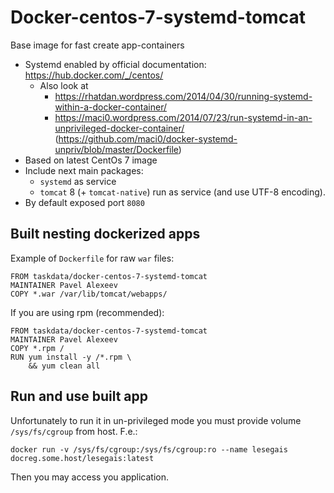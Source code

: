# Docker-centos-7-systemd-tomcat

Base image for fast create app-containers

* Systemd enabled by official documentation: https://hub.docker.com/_/centos/
  * Also look at
    - https://rhatdan.wordpress.com/2014/04/30/running-systemd-within-a-docker-container/
    - https://maci0.wordpress.com/2014/07/23/run-systemd-in-an-unprivileged-docker-container/ (https://github.com/maci0/docker-systemd-unpriv/blob/master/Dockerfile)
* Based on latest CentOs 7 image
* Include next main packages:
  * `systemd` as service
  * `tomcat` 8 (+ `tomcat-native`) run as service (and use UTF-8 encoding).
* By default exposed port `8080`

## Built nesting dockerized apps

Example of `Dockerfile` for raw `war` files:

    FROM taskdata/docker-centos-7-systemd-tomcat
    MAINTAINER Pavel Alexeev
    COPY *.war /var/lib/tomcat/webapps/

If you are using rpm (recommended):

    FROM taskdata/docker-centos-7-systemd-tomcat
    MAINTAINER Pavel Alexeev
    COPY *.rpm /
    RUN yum install -y /*.rpm \
        && yum clean all

## Run and use built app

Unfortunately to run it in un-privileged mode you must provide volume `/sys/fs/cgroup` from host. F.e.:

    docker run -v /sys/fs/cgroup:/sys/fs/cgroup:ro --name lesegais docreg.some.host/lesegais:latest

Then you may access you application.